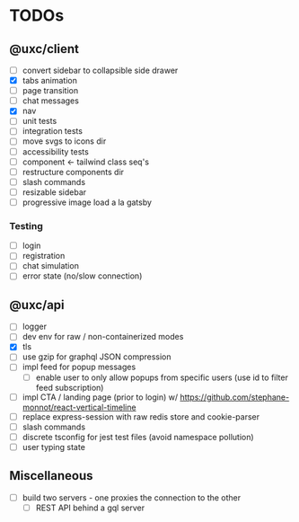 # TODOs

## @uxc/client

- [ ] convert sidebar to collapsible side drawer
- [x] tabs animation
- [ ] page transition
- [ ] chat messages
- [x] nav
- [ ] unit tests
- [ ] integration tests
- [ ] move svgs to icons dir
- [ ] accessibility tests
- [ ] component <- tailwind class seq's
- [ ] restructure components dir
- [ ] slash commands
- [ ] resizable sidebar
- [ ] progressive image load a la gatsby

### Testing

- [ ] login
- [ ] registration
- [ ] chat simulation
- [ ] error state (no/slow connection)

## @uxc/api

- [ ] logger
- [ ] dev env for raw / non-containerized modes
- [x] tls
- [ ] use gzip for graphql JSON compression
- [ ] impl feed for popup messages
  - [ ] enable user to only allow popups from specific users
  (use id to filter feed subscription)
- [ ] impl CTA / landing page (prior to login) w/ https://github.com/stephane-monnot/react-vertical-timeline
- [ ] replace express-session with raw redis store and cookie-parser
- [ ] slash commands
- [ ] discrete tsconfig for jest test files (avoid namespace pollution)
- [ ] user typing state

## Miscellaneous

- [ ] build two servers - one proxies the connection to the other
  - [ ] REST API behind a gql server
